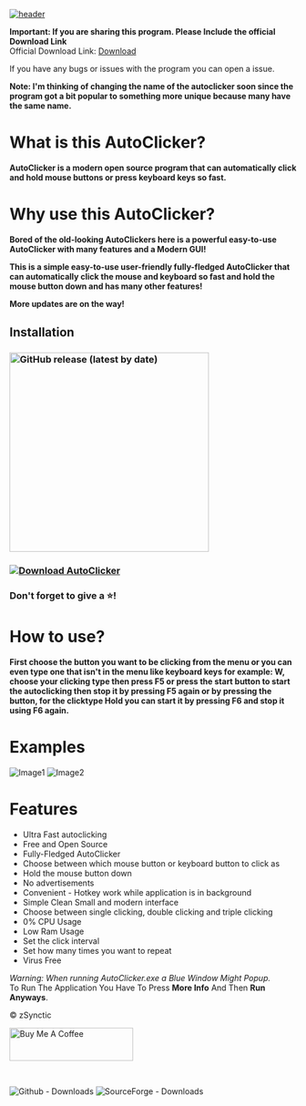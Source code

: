 [![header](https://capsule-render.vercel.app/api?type=cylinder&color=timeGradient&section=header&text=AutoClicker&fontSize=90&animation=fadeIn)](https://github.com/zSynctic/AutoClicker)

**Important: If you are sharing this program. Please Include the official Download Link** <br />
Official Download Link: [Download](https://github.com/zSynctic/AutoClicker/releases/download/v1.0.5/AutoClicker-1.0.5.exe)

If you have any bugs or issues with the program you can open a issue.

**Note: I'm thinking of changing the name of the autoclicker soon since the program got a bit popular to something more unique because many have the same name.**

# What is this AutoClicker?

**AutoClicker is a modern open source program that can automatically click and hold mouse buttons or press keyboard keys so fast.**

# Why use this AutoClicker?

**Bored of the old-looking AutoClickers here is a powerful easy-to-use AutoClicker with many features and a Modern GUI!** <br />

**This is a simple easy-to-use user-friendly fully-fledged AutoClicker that can automatically click the mouse and keyboard so fast and hold the mouse button down and has many other features!** <br />

**More updates are on the way!**

## Installation

### [<img alt="GitHub release (latest by date)" src="https://img.shields.io/github/v/release/zSynctic/AutoClicker?display_name=release&label=Windows&logo=Windows&logoColor=019df4&style=for-the-badge" width="350">](https://github.com/zSynctic/AutoClicker/releases/download/v1.0.5/AutoClicker-1.0.5.exe)

### [![Download AutoClicker](https://a.fsdn.com/con/app/sf-download-button)](https://sourceforge.net/projects/autoclickersync/files/v1.0.5/AutoClicker-1.0.5.exe/download)

### Don't forget to give a ⭐!

# How to use?

**First choose the button you want to be clicking from the menu or you can even type one that isn't in the menu like keyboard keys for example: W, choose your clicking type then press F5 or press the start button to start the autoclicking then stop it by pressing F5 again or by pressing the button, for the clicktype Hold you can start it by pressing F6 and stop it using F6 again.**

# Examples
![Image1](https://github.com/zSynctic/AutoClicker/assets/71632495/63d22fcf-09aa-49d9-9d78-be9f3af466b1)  ![Image2](https://github.com/zSynctic/AutoClicker/assets/71632495/6c91bf26-8790-4ded-877a-ee075ad481cc)


# Features

- Ultra Fast autoclicking
- Free and Open Source <br />
- Fully-Fledged AutoClicker <br />
- Choose between which mouse button or keyboard button to click as <br />
- Hold the mouse button down <br />
- No advertisements <br />
- Convenient - Hotkey work while application is in background <br />
- Simple Clean Small and modern interface <br />
- Choose between single clicking, double clicking and triple clicking <br />
- 0% CPU Usage <br />
- Low Ram Usage <br />
- Set the click interval <br />
- Set how many times you want to repeat <br />
- Virus Free


*Warning: When running AutoClicker.exe a Blue Window Might Popup.* \
To Run The Application You Have To Press **More Info** And Then **Run Anyways**.

© zSynctic

<a href="https://www.buymeacoffee.com/zsynctic" target="_blank"><img src="https://cdn.buymeacoffee.com/buttons/v2/arial-blue.png" alt="Buy Me A Coffee" style="height: 58px !important;width: 217px !important;" ></a>

<br>

![Github - Downloads](https://img.shields.io/github/downloads/zSynctic/autoclicker/total?label=Github%20Downloads)
![SourceForge - Downloads](https://img.shields.io/sourceforge/dt/autoclickersync?label=SourceForge%20Downloads)

